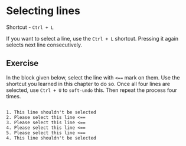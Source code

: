 Selecting lines
================

Shortcut - `Ctrl + L`

If you want to select a line, use the `Ctrl + L` shortcut. Pressing it again
selects next line consecutively.


Exercise
---------

In the block given below, select the line with `<==` mark on them. Use the
shortcut you learned in this chapter to do so. Once all four lines are selected,
use `Ctrl + U` to `soft-undo` this. Then repeat the process four times.

```

1. This line shouldn't be selected
2. Please select this line <==
3. Please select this line <==
4. Please select this line <==
5. Please select this line <==
4. This line shouldn't be selected

```

